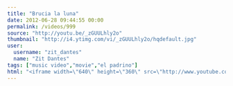 ```yaml
---
title: "Brucia la luna"
date: 2012-06-28 09:44:55 00:00
permalink: /videos/999
source: "http://youtu.be/_zGUULhly2o"
thumbnail: "http://i4.ytimg.com/vi/_zGUULhly2o/hqdefault.jpg"
user:
  username: "zit_dantes"
  name: "Zit Dantes"
tags: ["music video","movie","el padrino"]
html: "<iframe width=\"640\" height=\"360\" src=\"http://www.youtube.com/embed/_zGUULhly2o?wmode=transparent&fs=1&feature=oembed\" frameborder=\"0\" allowfullscreen></iframe>"
---
```


